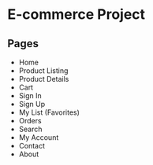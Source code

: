 # E-commerce Project

## Pages
- Home
- Product Listing
- Product Details
- Cart
- Sign In
- Sign Up 
- My List (Favorites)
- Orders
- Search
- My Account
- Contact
- About